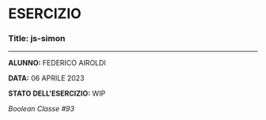 # ESERCIZIO

### Title: js-simon
---
**ALUNNO:** FEDERICO AIROLDI

**DATA:** 06 APRILE 2023

**STATO DELL'ESERCIZIO:** WIP

_Boolean Classe #93_